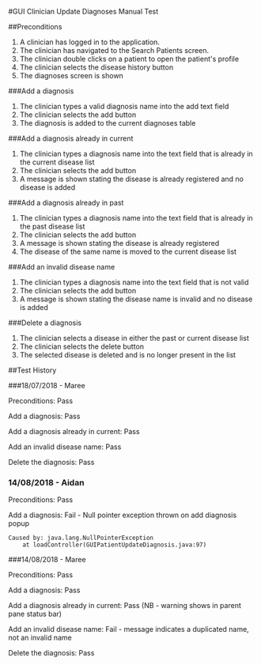 #GUI Clinician Update Diagnoses Manual Test

##Preconditions

1. A clinician has logged in to the application.
2. The clinician has navigated to the Search Patients screen.
3. The clinician double clicks on a patient to open the patient's profile
4. The clinician selects the disease history button
5. The diagnoses screen is shown

###Add a diagnosis

1. The clinician types a valid diagnosis name into the add text field
2. The clinician selects the add button
3. The diagnosis is added to the current diagnoses table

###Add a diagnosis already in current

1. The clinician types a diagnosis name into the text field that is already in the current disease list
2. The clinician selects the add button
3. A message is shown stating the disease is already registered and no disease is added

###Add a diagnosis already in past

1. The clinician types a diagnosis name into the text field that is already in the past disease list
2. The clinician selects the add button
3. A message is shown stating the disease is already registered
4. The disease of the same name is moved to the current disease list

###Add an invalid disease name

1. The clinician types a diagnosis name into the text field that is not valid
2. The clinician selects the add button
3. A message is shown stating the disease name is invalid and no disease is added

###Delete a diagnosis

1. The clinician selects a disease in either the past or current disease list
2. The clinician selects the delete button
3. The selected disease is deleted and is no longer present in the list


##Test History

###18/07/2018 - Maree

Preconditions: Pass

Add a diagnosis: Pass

Add a diagnosis already in current: Pass

Add an invalid disease name: Pass

Delete the diagnosis: Pass

### 14/08/2018 - Aidan

Preconditions: Pass

Add a diagnosis: Fail - Null pointer exception thrown on add diagnosis popup
```
Caused by: java.lang.NullPointerException
	at loadController(GUIPatientUpdateDiagnosis.java:97)
```

###14/08/2018 - Maree

Preconditions: Pass

Add a diagnosis: Pass

Add a diagnosis already in current: Pass (NB - warning shows in parent pane status bar)

Add an invalid disease name: Fail - message indicates a duplicated name, not an invalid name

Delete the diagnosis: Pass



